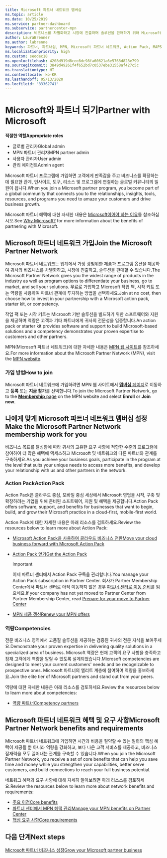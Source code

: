 ```yaml
---
title: Microsoft 파트너 네트워크 멤버십
ms.topic: article
ms.date: 10/25/2019
ms.service: partner-dashboard
ms.subservice: partnercenter-mpn
description: 비즈니스를 차별화하고 시장에 진출하며 솔루션을 판매하기 위해 Microsoft Action Pack, 역량 및 프로그램 옵션을 포함하여 Microsoft와 파트너 혜택에 대해 알아보세요.
author: LauraBrenner
ms.author: labrenne
keywords: 파트너, 파트너십, MPN, Microsoft 파트너 네트워크, Action Pack, MAPS, Action Pack 구독, 혜택, MPN 혜택, 멤버십, 실버, 골드, 역량
ms.localizationpriority: high
ms.custom: seodec18
ms.openlocfilehash: 4208d919d8cee8dc98fa60621a6e5768d828e799
ms.sourcegitcommit: 3849d49261f4f652bd7c0537ebe31558af427c5c
ms.translationtype: HT
ms.contentlocale: ko-KR
ms.lasthandoff: 05/13/2020
ms.locfileid: "83362741"
---
```

# <a name="partner-with-microsoft"></a><span data-ttu-id="cc666-104">Microsoft와 파트너 되기</span><span class="sxs-lookup"><span data-stu-id="cc666-104">Partner with Microsoft</span></span>

<span data-ttu-id="cc666-105">**적절한 역할**</span><span class="sxs-lookup"><span data-stu-id="cc666-105">**Appropriate roles**</span></span>

- <span data-ttu-id="cc666-106">글로벌 관리자</span><span class="sxs-lookup"><span data-stu-id="cc666-106">Global admin</span></span>
- <span data-ttu-id="cc666-107">MPN 파트너 관리자</span><span class="sxs-lookup"><span data-stu-id="cc666-107">MPN partner admin</span></span>
- <span data-ttu-id="cc666-108">사용자 관리자</span><span class="sxs-lookup"><span data-stu-id="cc666-108">User admin</span></span>
- <span data-ttu-id="cc666-109">관리 에이전트</span><span class="sxs-lookup"><span data-stu-id="cc666-109">Admin agent</span></span>

<span data-ttu-id="cc666-110">Microsoft 파트너 프로그램에 가입하면 고객에게 만족감을 주고 비즈니스를 확장하는 데 필요한 관계, 인사이트, 도구, 리소스 및 프로그램에 연결하는 글로벌 커뮤니티의 일원이 됩니다.</span><span class="sxs-lookup"><span data-stu-id="cc666-110">When you join a Microsoft partner program, you become part of a global community that connects you to the relationships, insights, tools, resources, and programs you need to amaze your customers and drive business growth.</span></span>

<span data-ttu-id="cc666-111">Microsoft 파트너 혜택에 대한 자세한 내용은 [Microsoft이어야 하는 이유](https://partner.microsoft.com/business-opportunities/why-microsoft)를 참조하십시오.</span><span class="sxs-lookup"><span data-stu-id="cc666-111">See [Why Microsoft?](https://partner.microsoft.com/business-opportunities/why-microsoft) for more information about the benefits of partnering with Microsoft.</span></span>

## <a name="join-the-microsoft-partner-network"></a><span data-ttu-id="cc666-112">Microsoft 파트너 네트워크 가입</span><span class="sxs-lookup"><span data-stu-id="cc666-112">Join the Microsoft Partner Network</span></span>

<!-- 12/5/18 The content below was copied and pasted directly from the Membership page of the MPN site (https://partner.microsoft.com/membership)-->

<span data-ttu-id="cc666-113">Microsoft 파트너 네트워크는 업계에서 가장 광범위한 제품과 프로그램 옵션을 제공하여 귀사의 비즈니스를 차별화하고, 시장에 진출하고, 솔루션을 판매할 수 있습니다.</span><span class="sxs-lookup"><span data-stu-id="cc666-113">The Microsoft Partner Network gives you the widest range of products in the industry as well as program options to differentiate your business, go to market, and sell your solutions.</span></span> <span data-ttu-id="cc666-114">무료로 가입하고 Microsoft 작업 팩, 시작 키트 또는 역량을 사용하여 파트너 관계에 투자하는 방법을 선택하세요.</span><span class="sxs-lookup"><span data-stu-id="cc666-114">Join at no cost, then choose how to invest in your partnership with a Microsoft action pack, starter kit, or competency.</span></span>

<span data-ttu-id="cc666-115">작업 팩 또는 시작 키트는 Microsoft 기반 솔루션을 빌드하기 위한 소프트웨어와 지원을 제공하며 역량은 고객과 기타 파트너에게 귀사의 전문성을 입증합니다.</span><span class="sxs-lookup"><span data-stu-id="cc666-115">An action pack or starter kit provides software and support to build Microsoft-based solutions and a competency demonstrates your proven expertise to customers and other partners.</span></span>

<span data-ttu-id="cc666-116">MPN(Microsoft 파트너 네트워크)에 대한 자세한 내용은 [MPN 웹 사이트](https://partner.microsoft.com/commercial)를 참조하세요.</span><span class="sxs-lookup"><span data-stu-id="cc666-116">For more information about the Microsoft Partner Network (MPN), visit the [MPN website](https://partner.microsoft.com/commercial).</span></span>

### <a name="how-to-join"></a><span data-ttu-id="cc666-117">가입 방법</span><span class="sxs-lookup"><span data-stu-id="cc666-117">How to join</span></span>

<span data-ttu-id="cc666-118">Microsoft 파트너 네트워크에 가입하려면 MPN 웹 사이트에서 [**멤버십** 페이지](https://partner.microsoft.com/membership)로 이동하고 **등록** 또는 **지금 참가**를 선택합니다.</span><span class="sxs-lookup"><span data-stu-id="cc666-118">To join the Microsoft Partner Network, go to the [**Membership** page](https://partner.microsoft.com/membership) on the MPN website and select **Enroll** or **Join now**.</span></span>

## <a name="make-the-microsoft-partner-network-membership-work-for-you"></a><span data-ttu-id="cc666-119">나에게 맞게 Microsoft 파트너 네트워크 멤버십 설정</span><span class="sxs-lookup"><span data-stu-id="cc666-119">Make the Microsoft Partner Network membership work for you</span></span>

<!-- 10/25/2019 The content below content from the Membership pages of the MPN site (https://partner.microsoft.com/membership) and additional updated content.-->

<span data-ttu-id="cc666-120">비즈니스 목표를 달성함에 따라 귀사의 고유한 요구 사항에 적합한 수준의 프로그램에 참여하여 더 많은 혜택에 액세스하고 Microsoft 및 네트워크의 다른 파트너와 관계를 구축하세요.</span><span class="sxs-lookup"><span data-stu-id="cc666-120">As you achieve your business goals, participate in the program at the level that suits your unique needs to access more benefits, and develop your relationship with us and other partners in the network.</span></span>

### <a name="action-pack"></a><span data-ttu-id="cc666-121">Action Pack</span><span class="sxs-lookup"><span data-stu-id="cc666-121">Action Pack</span></span>

<span data-ttu-id="cc666-122">Action Pack은 클라우드 중심, 모바일 중심 세상에서 Microsoft 영업을 시작, 구축 및 확장하려는 기업을 위해 준비된 소프트웨어, 지원 및 혜택을 제공합니다.</span><span class="sxs-lookup"><span data-stu-id="cc666-122">Action Pack offers software, support, and benefits for businesses that want to begin, build, and grow their Microsoft practice in a cloud-first, mobile-first world.</span></span>

<span data-ttu-id="cc666-123">Action Pack에 대한 자세한 내용은 아래 리소스를 검토하세요.</span><span class="sxs-lookup"><span data-stu-id="cc666-123">Review the resources below to learn more about Action Pack:</span></span>

- [<span data-ttu-id="cc666-124">Microsoft Action Pack을 사용하여 클라우드 비즈니스 전환</span><span class="sxs-lookup"><span data-stu-id="cc666-124">Move your cloud business forward with Microsoft Action Pack</span></span>](https://partner.microsoft.com/membership/action-pack)

- [<span data-ttu-id="cc666-125">Action Pack 얻기</span><span class="sxs-lookup"><span data-stu-id="cc666-125">Get the Action Pack</span></span>](mpn-get-action-pack.md)
  
    >[!IMPORTANT]
    ><span data-ttu-id="cc666-126">이제 파트너 센터에서 Action Pack 구독을 관리합니다.</span><span class="sxs-lookup"><span data-stu-id="cc666-126">You manage your Action Pack subscription in Partner Center.</span></span> <span data-ttu-id="cc666-127">회사가 Partner Membership Center에서 파트너 센터로 아직 이동하지 않은 경우 [파트너 센터로 이동 준비](prepare-pmc-pc-migration.md)를 읽으세요.</span><span class="sxs-lookup"><span data-stu-id="cc666-127">If your company has not yet moved to Partner Center from Partner Membership Center, read [Prepare for your move to Partner Center](prepare-pmc-pc-migration.md)</span></span>  

- [<span data-ttu-id="cc666-128">MPN 제품 갱신</span><span class="sxs-lookup"><span data-stu-id="cc666-128">Renew your MPN offers</span></span>](renew-mpn-offers.md)

### <a name="competencies"></a><span data-ttu-id="cc666-129">역량</span><span class="sxs-lookup"><span data-stu-id="cc666-129">Competencies</span></span>

<span data-ttu-id="cc666-130">전문 비즈니스 영역에서 고품질 솔루션을 제공하는 검증된 귀사의 전문 지식을 보여주세요.</span><span class="sxs-lookup"><span data-stu-id="cc666-130">Demonstrate your proven expertise in delivering quality solutions in a specialized area of business.</span></span> <span data-ttu-id="cc666-131">Microsoft 역량은 현재 고객의 요구 사항을 충족하고 잠재 고객에게 역량을 알릴 수 있도록 설계되었습니다.</span><span class="sxs-lookup"><span data-stu-id="cc666-131">Microsoft competencies are designed to meet your current customers' needs and be recognizable to prospective ones.</span></span> <span data-ttu-id="cc666-132">Microsoft 파트너의 엘리트 계층에 참여하여 역량을 홍보하세요.</span><span class="sxs-lookup"><span data-stu-id="cc666-132">Join the elite tier of Microsoft partners and stand out from your peers.</span></span>

<span data-ttu-id="cc666-133">역량에 대한 자세한 내용은 아래 리소스를 검토하세요.</span><span class="sxs-lookup"><span data-stu-id="cc666-133">Review the resources below to learn more about competencies:</span></span>

- [<span data-ttu-id="cc666-134">역량 파트너</span><span class="sxs-lookup"><span data-stu-id="cc666-134">Competency partners</span></span>](https://partner.microsoft.com/membership/competencies)

## <a name="microsoft-partner-network-benefits-and-requirements"></a><span data-ttu-id="cc666-135">Microsoft 파트너 네트워크 혜택 및 요구 사항</span><span class="sxs-lookup"><span data-stu-id="cc666-135">Microsoft Partner Network benefits and requirements</span></span>

<span data-ttu-id="cc666-136">Microsoft 파트너 네트워크에 가입하면 시간과 비용을 절약할 수 있는 일련의 핵심 혜택이 제공될 뿐 아니라 역량을 강화하고, 보다 나은 고객 서비스를 제공하고, 비즈니스 잠재력을 모두 끌어내는 관계를 구축할 수 있습니다.</span><span class="sxs-lookup"><span data-stu-id="cc666-136">When you join the Microsoft Partner Network, you receive a set of core benefits that can help you save time and money while you strengthen your capabilities, better serve customers, and build connections to reach your full business potential.</span></span>

<span data-ttu-id="cc666-137">네트워크 혜택과 요구 사항에 대해 자세히 알아보려면 아래 리소스를 검토하세요.</span><span class="sxs-lookup"><span data-stu-id="cc666-137">Review the resources below to learn more about network benefits and requirements:</span></span>

- [<span data-ttu-id="cc666-138">주요 이점</span><span class="sxs-lookup"><span data-stu-id="cc666-138">Core benefits</span></span>](https://partner.microsoft.com/membership/core-benefits#simple-tab-content-1)
- [<span data-ttu-id="cc666-139">파트너 센터에서 MPN 혜택 관리</span><span class="sxs-lookup"><span data-stu-id="cc666-139">Manage your MPN benefits on Partner Center</span></span>](manage-your-partner-network-benefits.md)
- [<span data-ttu-id="cc666-140">핵심 요구 사항</span><span class="sxs-lookup"><span data-stu-id="cc666-140">Core requirements</span></span>](https://partner.microsoft.com/membership/core-benefits#simple-tab-content-2)

## <a name="next-steps"></a><span data-ttu-id="cc666-141">다음 단계</span><span class="sxs-lookup"><span data-stu-id="cc666-141">Next steps</span></span>

[<span data-ttu-id="cc666-142">Microsoft 파트너 비즈니스 성장</span><span class="sxs-lookup"><span data-stu-id="cc666-142">Grow your Microsoft partner business</span></span>](grow-your-business.md)
